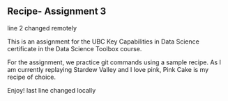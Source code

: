 ## Recipe- Assignment 3
line 2 changed remotely
 
This is an assignment for the UBC Key Capabilities in Data Science certificate in the Data Science Toolbox course. 

For the assignment, we practice git commands using a sample recipe. As I am currently replaying Stardew Valley and I love pink, Pink Cake is my recipe of choice. 

Enjoy! 
last line changed locally